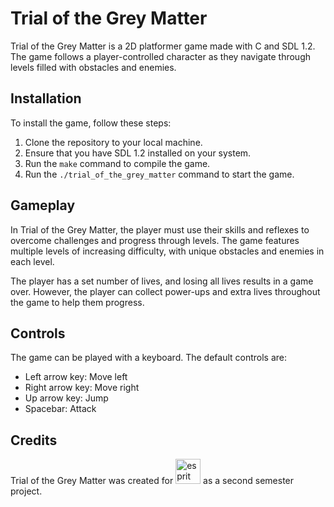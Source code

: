 <h1>Trial of the Grey Matter</h1>
<p>Trial of the Grey Matter is a 2D platformer game made with C and SDL 1.2. The game follows a player-controlled character as they navigate through levels filled with obstacles and enemies.</p>
<h2>Installation</h2>
<p>To install the game, follow these steps:</p>
<ol>
	<li>Clone the repository to your local machine.</li>
	<li>Ensure that you have SDL 1.2 installed on your system.</li>
	<li>Run the <code>make</code> command to compile the game.</li>
	<li>Run the <code>./trial_of_the_grey_matter</code> command to start the game.</li>
</ol>

<h2>Gameplay</h2>
<p>In Trial of the Grey Matter, the player must use their skills and reflexes to overcome challenges and progress through levels. The game features multiple levels of increasing difficulty, with unique obstacles and enemies in each level.</p>
<p>The player has a set number of lives, and losing all lives results in a game over. However, the player can collect power-ups and extra lives throughout the game to help them progress.</p>

<h2>Controls</h2>
<p>The game can be played with a keyboard. The default controls are:</p>
<ul>
	<li>Left arrow key: Move left</li>
	<li>Right arrow key: Move right</li>
	<li>Up arrow key: Jump</li>
	<li>Spacebar: Attack</li>
</ul>

<h2>Credits</h2>
<p>Trial of the Grey Matter was created for <img src="https://drive.google.com/uc?export=view&id=184rv7Si4uDeOx8PXRRzGq1WbCByRZ2gO" alt="esprit" width="40"> as a second semester project.</p>
